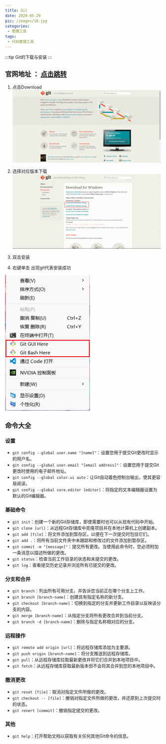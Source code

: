 ```yaml
---
title: Git
date: 2020-05-29
pic: /images/18.jpg
categories:
 - 管理工具
tags:
 - 代码管理工具
---
```


:::tip
Git的下载与安装
:::

<!-- more -->

## 官网地址 ： [点击跳转](https://git-scm.com/)
1. 点击Download
![](../assets/32.png)
2. 选择对应版本下载
![](../assets/33.png)
3. 双击安装

4. 右键单击 出现git代表安装成功

![](../assets/34.png)


## 命令大全

### 设置

* `git config --global user.name "[name]"`：设置您用于提交Git更改时显示的用户名。
* `git config --global user.email "[email address]"`：设置您用于提交Git更改时使用的电子邮件地址。
* `git config --global color.ui auto`：让Git自动着色控制台输出，使其更容易阅读。
* `git config --global core.editor [editor]`：将指定的文本编辑器设置为默认的Git编辑器。

### 基础命令

* `git init`：创建一个新的Git存储库，即使需要时也可以从现有代码中开始。
* `git clone [url]`：从远程Git存储库中克隆项目并在本地计算机上创建副本。
* `git add [file]`：将文件添加到暂存区，以便在下一次提交时包括它们。
* `git add .`：将所有当前文件夹中未跟踪和修改过的文件添加到暂存区。
* `git commit -m "[message]"`：提交所有更改。当使用此命令时，您必须附加一条消息以描述所做的更改。
* `git status`：检查当前工作目录的状态和未提交的更改。
* `git log`：查看提交历史记录并浏览所有已提交的更改。

### 分支和合并

* `git branch`：列出所有可用分支，并告诉您当前正在哪个分支上工作。
* `git branch [branch-name]`：创建具有指定名称的新分支。
* `git checkout [branch-name]`：切换到指定的分支并更新工作目录以反映该分支的内容。
* `git merge [branch-name]`：从指定分支将所有更改合并到当前分支。
* `git branch -d [branch-name]`：删除与指定名称相对应的分支。

### 远程操作

* `git remote add origin [url]`：将远程存储库添加为主要源。
* `git push origin [branch-name]`：将分支推送到远程存储库。
* `git pull`：从远程存储库拉取最新更改并将它们合并到本地项目中。
* `git fetch`：从远程存储库获取最新版本但不会将其合并到您的本地项目中。

### 撤消更改

* `git reset [file]`：取消对指定文件所做的更改。
* `git checkout -- [file]`：撤销对指定文件所做的更改，并还原到上次提交时的状态。
* `git revert [commit]`：撤销指定提交的更改。

### 其他

* `git help`：打开帮助文档以获取有关任何其他Git命令的信息。